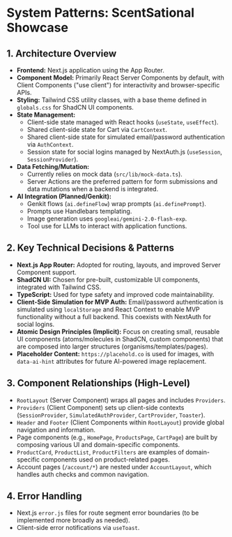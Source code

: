 # System Patterns: ScentSational Showcase

## 1. Architecture Overview

*   **Frontend:** Next.js application using the App Router.
*   **Component Model:** Primarily React Server Components by default, with Client Components ("use client") for interactivity and browser-specific APIs.
*   **Styling:** Tailwind CSS utility classes, with a base theme defined in `globals.css` for ShadCN UI components.
*   **State Management:**
    *   Client-side state managed with React hooks (`useState`, `useEffect`).
    *   Shared client-side state for Cart via `CartContext`.
    *   Shared client-side state for simulated email/password authentication via `AuthContext`.
    *   Session state for social logins managed by NextAuth.js (`useSession`, `SessionProvider`).
*   **Data Fetching/Mutation:**
    *   Currently relies on mock data (`src/lib/mock-data.ts`).
    *   Server Actions are the preferred pattern for form submissions and data mutations when a backend is integrated.
*   **AI Integration (Planned/Genkit):**
    *   Genkit flows (`ai.defineFlow`) wrap prompts (`ai.definePrompt`).
    *   Prompts use Handlebars templating.
    *   Image generation uses `googleai/gemini-2.0-flash-exp`.
    *   Tool use for LLMs to interact with application functions.

## 2. Key Technical Decisions & Patterns

*   **Next.js App Router:** Adopted for routing, layouts, and improved Server Component support.
*   **ShadCN UI:** Chosen for pre-built, customizable UI components, integrated with Tailwind CSS.
*   **TypeScript:** Used for type safety and improved code maintainability.
*   **Client-Side Simulation for MVP Auth:** Email/password authentication is simulated using `localStorage` and React Context to enable MVP functionality without a full backend. This coexists with NextAuth for social logins.
*   **Atomic Design Principles (Implicit):** Focus on creating small, reusable UI components (atoms/molecules in ShadCN, custom components) that are composed into larger structures (organisms/templates/pages).
*   **Placeholder Content:** `https://placehold.co` is used for images, with `data-ai-hint` attributes for future AI-powered image replacement.

## 3. Component Relationships (High-Level)

*   `RootLayout` (Server Component) wraps all pages and includes `Providers`.
*   `Providers` (Client Component) sets up client-side contexts (`SessionProvider`, `SimulatedAuthProvider`, `CartProvider`, `Toaster`).
*   `Header` and `Footer` (Client Components within `RootLayout`) provide global navigation and information.
*   Page components (e.g., `HomePage`, `ProductsPage`, `CartPage`) are built by composing various UI and domain-specific components.
*   `ProductCard`, `ProductList`, `ProductFilters` are examples of domain-specific components used on product-related pages.
*   Account pages (`/account/*`) are nested under `AccountLayout`, which handles auth checks and common navigation.

## 4. Error Handling

*   Next.js `error.js` files for route segment error boundaries (to be implemented more broadly as needed).
*   Client-side error notifications via `useToast`.
